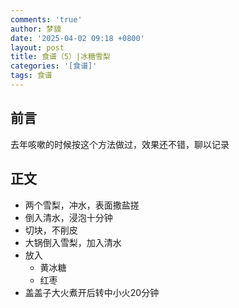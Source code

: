 ```yaml
---
comments: 'true'
author: 梦貘
date: '2025-04-02 09:18 +0800'
layout: post
title: 食谱（5）|冰糖雪梨
categories: '[食谱]'
tags: 食谱
---
```

## 前言
去年咳嗽的时候按这个方法做过，效果还不错，聊以记录

## 正文

- 两个雪梨，冲水，表面撒盐搓
- 倒入清水，浸泡十分钟
- 切块，不削皮
- 大锅倒入雪梨，加入清水
- 放入
  - 黄冰糖
  - 红枣
- 盖盖子大火煮开后转中小火20分钟